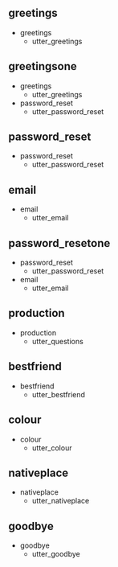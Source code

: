 ## greetings
* greetings
  - utter_greetings

## greetingsone
* greetings
  - utter_greetings
* password_reset
  - utter_password_reset

## password_reset
* password_reset
  - utter_password_reset

## email
* email
  - utter_email

## password_resetone
* password_reset
  - utter_password_reset
* email
  - utter_email

## production
* production
  - utter_questions

## bestfriend
* bestfriend
  - utter_bestfriend

## colour
* colour
  - utter_colour

## nativeplace
* nativeplace
  - utter_nativeplace

## goodbye
* goodbye
  - utter_goodbye








